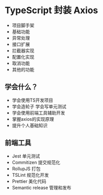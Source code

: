 
# TypeScript 封装 Axios

* 项目脚手架
* 基础功能
* 异常处理
* 接口扩展
* 拦截器实现
* 配置化实现
* 取消功能
* 其他的功能

## 学会什么？
* 学会使用TS开发项目
* 学会造轮子 学会写单元测试
* 学会使用前端工具辅助开发
* 掌握axios的实现原理
* 提升个人基础知识

## 前端工具

* Jest 单元测试
* Commitizen 提交规范化
* RollupJS 打包
* TSLint 规范化开发
* Prettier 美化代码
* Semantic release 管理和发布



